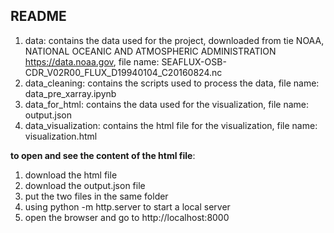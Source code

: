 
## README

1. data: contains the data used for the project, downloaded from tie NOAA, NATIONAL OCEANIC AND ATMOSPHERIC ADMINISTRATION https://data.noaa.gov, file name: SEAFLUX-OSB-CDR_V02R00_FLUX_D19940104_C20160824.nc
2. data_cleaning: contains the scripts used to process the data, file name: data_pre_xarray.ipynb
3. data_for_html: contains the data used for the visualization, file name: output.json
4. data_visualization: contains the html file for the visualization, file name: visualization.html

**to open and see the content of the html file**: 

1. download the html file
2. download the output.json file
3. put the two files in the same folder
4. using python -m http.server to start a local server
5. open the browser and go to http://localhost:8000
